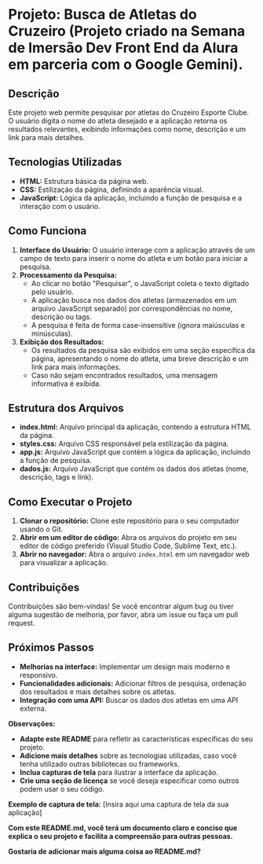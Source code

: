 # Projeto: Busca de Atletas do Cruzeiro (Projeto criado na Semana de Imersão Dev Front End da Alura em parceria com o Google Gemini).

## Descrição
Este projeto web permite pesquisar por atletas do Cruzeiro Esporte Clube. O usuário digita o nome do atleta desejado e a aplicação retorna os resultados relevantes, exibindo informações como nome, descrição e um link para mais detalhes.

## Tecnologias Utilizadas
* **HTML:** Estrutura básica da página web.
* **CSS:** Estilização da página, definindo a aparência visual.
* **JavaScript:** Lógica da aplicação, incluindo a função de pesquisa e a interação com o usuário.

## Como Funciona
1. **Interface do Usuário:** O usuário interage com a aplicação através de um campo de texto para inserir o nome do atleta e um botão para iniciar a pesquisa.
2. **Processamento da Pesquisa:**
   * Ao clicar no botão "Pesquisar", o JavaScript coleta o texto digitado pelo usuário.
   * A aplicação busca nos dados dos atletas (armazenados em um arquivo JavaScript separado) por correspondências no nome, descrição ou tags.
   * A pesquisa é feita de forma case-insensitive (ignora maiúsculas e minúsculas).
3. **Exibição dos Resultados:**
   * Os resultados da pesquisa são exibidos em uma seção específica da página, apresentando o nome do atleta, uma breve descrição e um link para mais informações.
   * Caso não sejam encontrados resultados, uma mensagem informativa é exibida.

## Estrutura dos Arquivos
* **index.html:** Arquivo principal da aplicação, contendo a estrutura HTML da página.
* **styles.css:** Arquivo CSS responsável pela estilização da página.
* **app.js:** Arquivo JavaScript que contém a lógica da aplicação, incluindo a função de pesquisa.
* **dados.js:** Arquivo JavaScript que contém os dados dos atletas (nome, descrição, tags e link).

## Como Executar o Projeto
1. **Clonar o repositório:** Clone este repositório para o seu computador usando o Git.
2. **Abrir em um editor de código:** Abra os arquivos do projeto em seu editor de código preferido (Visual Studio Code, Sublime Text, etc.).
3. **Abrir no navegador:** Abra o arquivo `index.html` em um navegador web para visualizar a aplicação.

## Contribuições
Contribuições são bem-vindas! Se você encontrar algum bug ou tiver alguma sugestão de melhoria, por favor, abra um issue ou faça um pull request.

## Próximos Passos
* **Melhorias na interface:** Implementar um design mais moderno e responsivo.
* **Funcionalidades adicionais:** Adicionar filtros de pesquisa, ordenação dos resultados e mais detalhes sobre os atletas.
* **Integração com uma API:** Buscar os dados dos atletas em uma API externa.

**Observações:**
* **Adapte este README** para refletir as características específicas do seu projeto.
* **Adicione mais detalhes** sobre as tecnologias utilizadas, caso você tenha utilizado outras bibliotecas ou frameworks.
* **Inclua capturas de tela** para ilustrar a interface da aplicação.
* **Crie uma seção de licença** se você deseja especificar como outros podem usar o seu código.

**Exemplo de captura de tela:**
[Insira aqui uma captura de tela da sua aplicação]

**Com este README.md, você terá um documento claro e conciso que explica o seu projeto e facilita a compreensão para outras pessoas.**

**Gostaria de adicionar mais alguma coisa ao README.md?**
